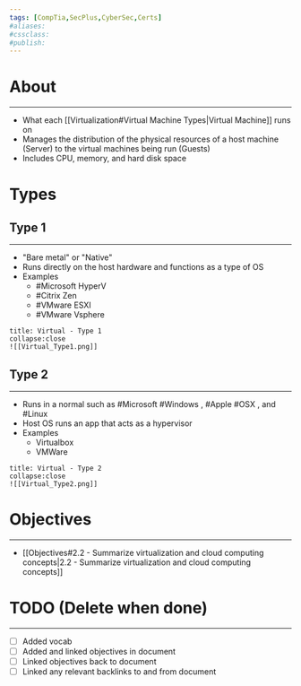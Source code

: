 ```yaml
---
tags: [CompTia,SecPlus,CyberSec,Certs]
#aliases:
#cssclass:
#publish:
---
```


# About
---
- What each [[Virtualization#Virtual Machine Types|Virtual Machine]] runs on
- Manages the distribution of the physical resources of a host machine (Server) to the virtual machines being run (Guests)
- Includes CPU, memory, and hard disk space

# Types

## Type 1
---
- "Bare metal" or "Native"
- Runs directly on the host hardware and functions as a type of OS
- Examples
	- #Microsoft HyperV
	- #Citrix Zen
	- #VMware ESXI
	- #VMware Vsphere

```ad-info
title: Virtual - Type 1
collapse:close
![[Virtual_Type1.png]]
```

## Type 2
---
- Runs in a normal such as #Microsoft #Windows , #Apple #OSX , and #Linux
- Host OS runs an app that acts as a hypervisor
- Examples
	- Virtualbox
	- VMWare

```ad-info
title: Virtual - Type 2
collapse:close
![[Virtual_Type2.png]]
```

# Objectives
---
- [[Objectives#2.2 - Summarize virtualization and cloud computing concepts|2.2 - Summarize virtualization and cloud computing concepts]]

# TODO (Delete when done)
---
- [ ] Added vocab
- [ ] Added and linked objectives in document
- [ ] Linked objectives back to document
- [ ] Linked any relevant backlinks to and from document
